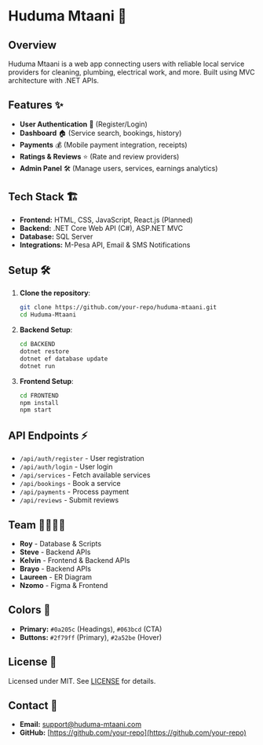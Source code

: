 # Huduma Mtaani 🚀

## Overview
Huduma Mtaani is a web app connecting users with reliable local service providers for cleaning, plumbing, electrical work, and more. Built using MVC architecture with .NET APIs.

## Features ✨
- **User Authentication** 🔐 (Register/Login)
- **Dashboard** 🏠 (Service search, bookings, history)
- **Payments** 💰 (Mobile payment integration, receipts)
- **Ratings & Reviews** ⭐ (Rate and review providers)
- **Admin Panel** 🛠️ (Manage users, services, earnings analytics)

## Tech Stack 🏗️
- **Frontend:** HTML, CSS, JavaScript, React.js (Planned)
- **Backend:** .NET Core Web API (C#), ASP.NET MVC
- **Database:** SQL Server
- **Integrations:** M-Pesa API, Email & SMS Notifications

## Setup 🛠️
1. **Clone the repository**:
   ```sh
   git clone https://github.com/your-repo/huduma-mtaani.git
   cd Huduma-Mtaani
   ```
2. **Backend Setup**:
   ```sh
   cd BACKEND
   dotnet restore
   dotnet ef database update
   dotnet run
   ```
3. **Frontend Setup**:
   ```sh
   cd FRONTEND
   npm install
   npm start
   ```

## API Endpoints ⚡
- `/api/auth/register` - User registration
- `/api/auth/login` - User login
- `/api/services` - Fetch available services
- `/api/bookings` - Book a service
- `/api/payments` - Process payment
- `/api/reviews` - Submit reviews

## Team 👨‍💻👩‍💻
- **Roy** - Database & Scripts
- **Steve** - Backend APIs
- **Kelvin** - Frontend & Backend APIs
- **Brayo** - Backend APIs
- **Laureen** - ER Diagram
- **Nzomo** - Figma & Frontend

## Colors 🎨
- **Primary:** `#0a205c` (Headings), `#063bcd` (CTA)
- **Buttons:** `#2f79ff` (Primary), `#2a52be` (Hover)

## License 📜
Licensed under MIT. See [LICENSE](LICENSE) for details.

## Contact 📩
- **Email:** support@huduma-mtaani.com
- **GitHub:** [https://github.com/your-repo](https://github.com/your-repo)
